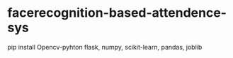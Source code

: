# facerecognition-based-attendence-sys
pip install Opencv-pyhton
flask, numpy, 
scikit-learn, 
pandas, 
joblib
